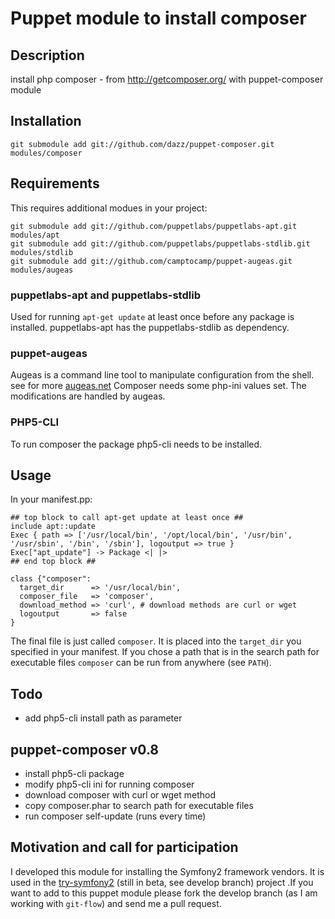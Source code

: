 # Puppet module to install composer

## Description

install php composer - from http://getcomposer.org/ with puppet-composer module

## Installation

    git submodule add git://github.com/dazz/puppet-composer.git modules/composer

## Requirements

This requires additional modues in your project:

    git submodule add git://github.com/puppetlabs/puppetlabs-apt.git modules/apt
    git submodule add git://github.com/puppetlabs/puppetlabs-stdlib.git modules/stdlib
    git submodule add git://github.com/camptocamp/puppet-augeas.git modules/augeas

### puppetlabs-apt and puppetlabs-stdlib

Used for running `apt-get update` at least once before any package is installed.
puppetlabs-apt has the puppetlabs-stdlib as dependency.

### puppet-augeas

Augeas is a command line tool to manipulate configuration from the shell. see for more [augeas.net](http://augeas.net/)
Composer needs some php-ini values set. The modifications are handled by augeas.

### PHP5-CLI

To run composer the package php5-cli needs to be installed.

## Usage

In your manifest.pp:

    ## top block to call apt-get update at least once ##
    include apt::update
    Exec { path => ['/usr/local/bin', '/opt/local/bin', '/usr/bin', '/usr/sbin', '/bin', '/sbin'], logoutput => true }
    Exec["apt_update"] -> Package <| |>
    ## end top block ##

    class {"composer":
      target_dir      => '/usr/local/bin',
      composer_file   => 'composer',
      download_method => 'curl', # download methods are curl or wget
      logoutput       => false
    }


The final file is just called `composer`. It is placed into the `target_dir` you specified in your manifest.
If you chose a path that is in the search path for executable files `composer` can be run from anywhere (see `PATH`).


## Todo

* add php5-cli install path as parameter

## puppet-composer v0.8

* install php5-cli package
* modify php5-cli ini for running composer
* download composer with curl or wget method
* copy composer.phar to search path for executable files
* run composer self-update (runs every time)

## Motivation and call for participation

I developed this module for installing the Symfony2 framework vendors. It is used in the [try-symfony2](https://github.com/dazz/try-symfony2) (still in beta, see develop branch) project .If you want to add to this puppet module please fork the develop branch (as I am working with `git-flow`) and send me a pull request.
